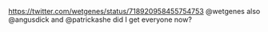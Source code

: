 https://twitter.com/wetgenes/status/718920958455754753 @wetgenes also @angusdick and @patrickashe did I get everyone now?